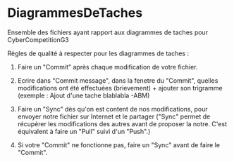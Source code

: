 # DiagrammesDeTaches
Ensemble des fichiers ayant rapport aux diagrammes de taches pour CyberCompetitionG3

Règles de qualité à respecter pour les diagrammes de taches :

1) Faire un "Commit" après chaque modification de votre fichier.

2) Ecrire dans "Commit message", dans la fenetre du "Commit", quelles modifications ont été effectuées (brievement) + ajouter son trigramme (exemple : Ajout d'une tache blablabla -ABM)

3) Faire un "Sync" dès qu'on est content de nos modifications, pour envoyer notre fichier sur Internet et le partager ("Sync" permet de récupérer les modifications des autres avant de proposer la notre. C'est équivalent à faire un "Pull" suivi d'un "Push".)

4) Si votre "Commit" ne fonctionne pas, faire un "Sync" avant de faire le "Commit".
